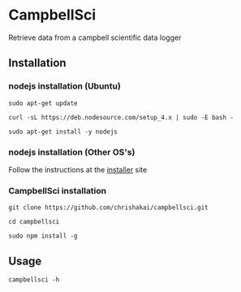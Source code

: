 # CampbellSci
Retrieve data from a campbell scientific data logger

## Installation

### nodejs installation (Ubuntu)
`sudo apt-get update`

`curl -sL https://deb.nodesource.com/setup_4.x | sudo -E bash -`

`sudo apt-get install -y nodejs`

### nodejs installation (Other OS's)

Follow the instructions at the [installer](http://nodejs.org/#download) site

### CampbellSci installation
`git clone https://github.com/chrishakai/campbellsci.git`

`cd campbellsci`

`sudo npm install -g`

## Usage
`campbellsci -h`